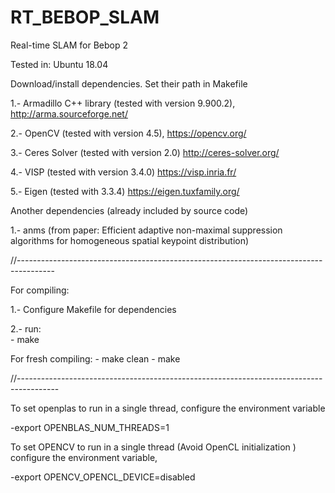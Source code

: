 # RT_BEBOP_SLAM

Real-time SLAM for Bebop 2

Tested in: Ubuntu 18.04


Download/install dependencies.  Set their path in Makefile

1.- Armadillo C++ library  (tested with version 9.900.2), http://arma.sourceforge.net/

2.- OpenCV (tested with version 4.5), https://opencv.org/

3.- Ceres Solver (tested with version 2.0)    http://ceres-solver.org/

4.- VISP   (tested with version  3.4.0)     https://visp.inria.fr/

5.- Eigen  (tested with 3.3.4)      https://eigen.tuxfamily.org/

Another dependencies (already included by source code) 

1.- anms (from paper: Efficient adaptive non-maximal suppression algorithms for homogeneous spatial keypoint distribution)



//---------------------------------------------------------------------------------------

For compiling:

1.- Configure Makefile for dependencies

2.- run:  
    - make

For fresh compiling:
    - make clean
    - make

//----------------------------------------------------------------------------------------

To set openplas to run in a single thread,
configure  the environment variable 
   
   -export OPENBLAS_NUM_THREADS=1

To set OPENCV to run in a single thread (Avoid OpenCL initialization )
configure  the environment variable, 
    
   -export OPENCV_OPENCL_DEVICE=disabled 
